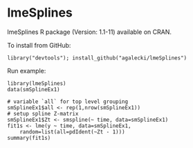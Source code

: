 # lmeSplines
 lmeSplines R package (Version: 1.1-11) available on CRAN.

To install from GitHub:

`library("devtools"); install_github("agalecki/lmeSplines")`

Run example:

````
library(lmeSplines)
data(smSplineEx1)

# variable `all` for top level grouping
smSplineEx1$all <- rep(1,nrow(smSplineEx1))
# setup spline Z-matrix
smSplineEx1$Zt <- smspline(~ time, data=smSplineEx1)
fit1s <- lme(y ~ time, data=smSplineEx1,
    random=list(all=pdIdent(~Zt - 1)))
summary(fit1s)

````
